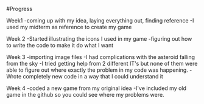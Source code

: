 #Progress

Week1
-coming up with my idea, laying everything out, finding reference
-I used my midterm as reference to create my game

Week 2
-Started illustrating the icons I used in my game
-figuring out how to write the code to make it do what I want

Week 3
-importing image files
-I had complications with the asteroid falling from the sky
-I tried getting help from 2 different IT's but none of them were able to figure out where exactly the problem in my code was happening.
-Wrote completely new code in a way that I could understand it

Week 4
-coded a new game from my original idea
-I've included my old game in the github so you could see where my problems were.
